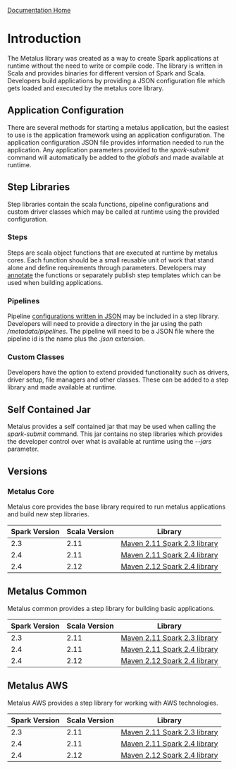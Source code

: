 [Documentation Home](readme.md)

# Introduction
The Metalus library was created as a way to create Spark applications at runtime without the need to write or compile
code. The library is written in Scala and provides binaries for different version of Spark and Scala. Developers build
applications by providing a JSON configuration file which gets loaded and executed by the metalus core library. 

## Application Configuration
There are several methods for starting a metalus application, but the easiest to use is the application framework using
an application configuration. The application configuration JSON file provides information needed to run the application. 
Any application parameters provided to the _spark-submit_ command will automatically be added to the _globals_ and made 
available at runtime.

## Step Libraries
Step libraries contain the scala functions, pipeline configurations and custom driver classes which may be called at 
runtime using the provided configuration. 

### Steps
Steps are scala object functions that are executed at runtime by metalus cores. Each function should be a small reusable
unit of work that stand alone and define requirements through parameters. Developers may [annotate](step-annotations.md) 
the functions or separately publish step templates which can be used when building applications. 

### Pipelines
Pipeline [configurations written in JSON](json-pipelines.md) may be included in a step library. Developers will need to
provide a directory in the jar using the path _/metadata/pipelines_. The pipeline will need to be a JSON file where the 
pipeline id is the name plus the _.json_ extension.

### Custom Classes
Developers have the option to extend provided functionality such as drivers, driver setup, file managers and other classes.
These can be added to a step library and made available at runtime.

## Self Contained Jar
Metalus provides a self contained jar that may be used when calling the _spark-submit_ command. This jar contains no step
libraries which provides the developer control over what is available at runtime using the _--jars_ parameter.

## Versions
### Metalus Core
Metalus core provides the base library required to run metalus applications and build new step libraries.

|Spark Version|Scala Version|Library|
|-------------|-------------|-------|
|2.3          |2.11         |[Maven 2.11 Spark 2.3 library](https://search.maven.org/search?q=a:metalus-core_2.11-spark_2.3)|
|2.4          |2.11         |[Maven 2.11 Spark 2.4 library](https://search.maven.org/search?q=a:metalus-core_2.11-spark_2.4)|
|2.4          |2.12         |[Maven 2.12 Spark 2.4 library](https://search.maven.org/search?q=a:metalus-core_2.12-spark_2.4)|

## Metalus Common
Metalus common provides a step library for building basic applications.

|Spark Version|Scala Version|Library|
|-------------|-------------|-------|
|2.3          |2.11         |[Maven 2.11 Spark 2.3 library](https://search.maven.org/search?q=a:metalus-common_2.11-spark_2.3)|
|2.4          |2.11         |[Maven 2.11 Spark 2.4 library](https://search.maven.org/search?q=a:metalus-common_2.11-spark_2.4)|
|2.4          |2.12         |[Maven 2.12 Spark 2.4 library](https://search.maven.org/search?q=a:metalus-common_2.12-spark_2.4)|

## Metalus AWS
Metalus AWS provides a step library for working with AWS technologies.

|Spark Version|Scala Version|Library|
|-------------|-------------|-------|
|2.3          |2.11         |[Maven 2.11 Spark 2.3 library](https://search.maven.org/search?q=a:metalus-aws_2.11-spark_2.3)|
|2.4          |2.11         |[Maven 2.11 Spark 2.4 library](https://search.maven.org/search?q=a:metalus-aws_2.11-spark_2.4)|
|2.4          |2.12         |[Maven 2.12 Spark 2.4 library](https://search.maven.org/search?q=a:metalus-aws_2.12-spark_2.4)|

